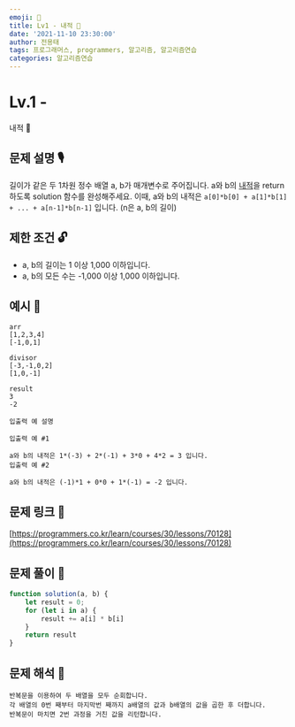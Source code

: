 ```yaml
---
emoji: 🥸
title: Lv1 - 내적 🥷
date: '2021-11-10 23:30:00'
author: 전용태
tags: 프로그래머스, programmers, 알고리즘, 알고리즘연습
categories: 알고리즘연습
---
```


# Lv.1 - 
내적 🥷

## **문제 설명 🎙**

길이가 같은 두 1차원 정수 배열 a, b가 매개변수로 주어집니다. a와 b의 [내적](https://en.wikipedia.org/wiki/Dot_product)을 return 하도록 solution 함수를 완성해주세요.
이때, a와 b의 내적은 `a[0]*b[0] + a[1]*b[1] + ... + a[n-1]*b[n-1]` 입니다. (n은 a, b의 길이)

## **제한 조건 🔓**

- a, b의 길이는 1 이상 1,000 이하입니다.
- a, b의 모든 수는 -1,000 이상 1,000 이하입니다.

## 예시 👀

```
arr
[1,2,3,4]
[-1,0,1]
```

```
divisor
[-3,-1,0,2]
[1,0,-1]
```

```
result
3
-2
```

```
입출력 예 설명

입출력 예 #1

a와 b의 내적은 1*(-3) + 2*(-1) + 3*0 + 4*2 = 3 입니다.
입출력 예 #2

a와 b의 내적은 (-1)*1 + 0*0 + 1*(-1) = -2 입니다.
```

## 문제 링크 📎

[https://programmers.co.kr/learn/courses/30/lessons/70128](https://programmers.co.kr/learn/courses/30/lessons/70128)

## 문제 풀이 🤔

```jsx
function solution(a, b) {
    let result = 0;
    for (let i in a) {
        result += a[i] * b[i]
    }
    return result
}
```

## 문제 해석 🥸

```
반복문을 이용하여 두 배열을 모두 순회합니다.
각 배열의 0번 째부터 마지막번 째까지 a배열의 값과 b배열의 값을 곱한 후 더합니다.
반복문이 마치면 2번 과정을 거친 값을 리턴합니다.
```

<br />
<br />